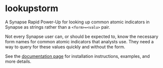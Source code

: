 # lookupstorm
A Synapse Rapid Power-Up for looking up common atomic indicators in Synapse as strings rather than a `<form>=<valu>` pair.

Not every Synapse user can, or should be expected to, know the necessary form names for common atomic indicators that analysts use. They need a way to query for these values quickly and without the form.

See the [documentation page](https://gormo.co/lookupstorm) for installation instructions, examples, and more details.
